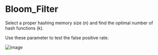 # Bloom_Filter


Select a proper hashing memory size (n) and find the optimal number of hash functions (k).

Use these parameter to test the false positive rate.

![image](https://user-images.githubusercontent.com/100655843/208725371-8c8ad8ee-17fc-4312-88c3-3e2d613f781f.png)
